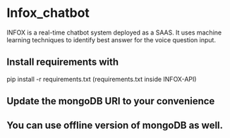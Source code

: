 # Infox_chatbot
INFOX is a real-time chatbot system deployed as a SAAS. It uses machine learning techniques to identify best answer for the voice question input.

## Install requirements with
pip install -r requirements.txt
(requirements.txt inside INFOX-API)

## Update the mongoDB URI to your convenience

## You can use offline version of mongoDB as well.

